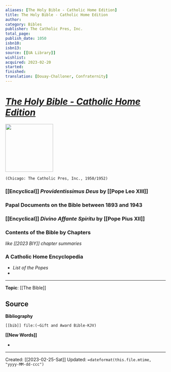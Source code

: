 ```yaml
---
aliases: [The Holy Bible - Catholic Home Edition]
title: The Holy Bible - Catholic Home Edition
author: 
category: Bibles
publisher: The Catholic Pres, Inc.
total_page: 
publish_date: 1050
isbn10: 
isbn13: 
source: [[UA Library]]
wishlist: 
acquired: 2023-02-20
started: 
finished: 
translation: [Douay-Challoner, Confraternity]
---
```

# *[The Holy Bible - Catholic Home Edition](https://www.amazon.com/Holy-Bible-inc-catholic-press/dp/B003KREPZQ)* 

<img src="https://m.media-amazon.com/images/I/51IWu2bttyL._SX373_BO1,204,203,200_.jpg" width=150>

`(Chicago: The Catholic Pres, Inc., 1950/1952)`

### [[Encyclical]] *Providentissimus Deus* by [[Pope Leo XIII]] 

### Papal Documents on the Bible between 1893 and 1943

### [[Encyclical]] *Divino Affante Spiritu* by [[Pope Pius XII]] 

### Contents of the Bible by Chapters
*like [[2023 BIY]] chapter summaries*

### A Catholic Home Encyclopedia 
- *List of the Popes*
- 

--- 
**Topic**: [[The Bible]]

**Source**
- 

**Bibliography**

```query
[[bib]] file:(~Gift and Award Bible-KJV)
```
 

**[[New Words]]**

- 

---
Created: [[2023-02-25-Sat]]
Updated: `=dateformat(this.file.mtime, "yyyy-MM-dd-ccc")`